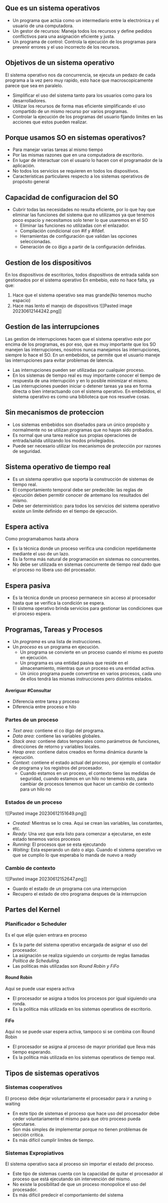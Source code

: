 ## Que es un sistema operativos
- Un programa que actúa como un intermediario entre la electrónica y el usuario de una computadora.
- Un gestor de recursos: Maneja todos los recursos y define pedidos conflictivos para una asignación eficiente y justa.
- Un programa de control: Controla la ejecución de los programas para prevenir errores y el uso incorrecto de los recursos.

## Objetivos de un sistema operativo
El sistema operativo nos da concurrencia, se ejecuta un pedazo de cada programa a la vez pero muy rapido, esto hace que macroscopicamente parece que sea en paralelo.
- Simplificar el uso del sistema tanto para los usuarios como para los desarrolladores.
- Utilizar los recursos de forma mas eficiente simplificando el uso compartido de un mismo recurso por varios programas.
- Controlar la ejecución de los programas del usuario fijando limites en las acciones que estos pueden realizar.

## Porque usamos SO en sistemas operativos?
- Para manejar varias tareas al mismo tiempo
- Por las mismas razones que en una computadora de escritorio.
- En lugar de interactuar con el usuario lo hacen con el programador de la aplicación.
- No todos los servicios se requieren en todos los dispositivos.
- Características particulares respecto a los sistemas operativos de propósito general

## Capacidad de configuracion del SO
- Cubrir todas las necesidades no resulta eficiente, por lo que hay que eliminar las funciones del sistema que no utilizamos ya que tenemos poco espacio y necesitamos solo tener lo que usaremos en el SO
	- Eliminar las funciones no utilizadas con el enlazador.
	- Compilación condicional con #if y #ifdef.
	- Herramientas de configuración que validan las opciones seleccionadas.
	- Generación de co ́digo a partir de la configuración definidas.

## Gestion de los dispositivos
En los dispositivos de escritorios, todos dispositivos de entrada salida son gestionados por el sistema operativo
En embebio, esto no hace falta, ya que:
1. Hace que el sistema operativo sea mas grande(No tenemos mucho espacio)
2. Hace mas lento el manejo de dispositivos
![[Pasted image 20230612144242.png]]


## Gestion de las interrupciones
Las gestion de interrupciones hacen que el sistema operativo este por encima de los programas, es por eso, que es muy importante que los SO manejen las interrupciones,  nosotros nunca manejamos las interrupciones, siempre lo hace el SO.
En un embebidos, se permite que el usuario maneje las interrupciones para evitar problemas de latencia.
- Las interrupciones pueden ser utilizadas por cualquier proceso.
- En los sistemas de tiempo real es muy importante conocer el tiempo de respuesta de una interrupción y en lo posible minimizar el mismo.
- Las interrupciones pueden iniciar o detener tareas ya sea en forma directa o bien interactuando con el sistema operativo.
En embebidos, el sistema operativo es como una biblioteca que nos resuelve cosas.

## Sin mecanismos de proteccion
- Los sistemas embebidos son diseñados para un único propósito y normalmente no se utilizan programas que no hayan sido probados.
- Es normal que una tarea realice sus propias operaciones de entrada/salida utilizando los modos privilegiados.
- Puede ser necesario utilizar los mecanismos de protección por razones de seguridad.

## Sistema operativo de tiempo real
- Es un sistema operativo que soporta la construcción de sistemas de tiempo real.
- El comportamiento temporal debe ser predecible: las reglas de ejecución deben permitir conocer de antemano los resultados del mismo.
- Debe ser determinístico: para todos los servicios del sistema operativo existe un limite definido en el tiempo de ejecución.

## Espera activa
Como programabamos hasta ahora
- Es la técnica donde un proceso verifica una condicion repetidamente mediante el uso de un lazo.
- Es la forma más natural de programación en sistemas no concurrentes.
- No debe ser utilizada en sistemas concurrente de tiempo real dado que el proceso no libera uso del procesador.

## Espera pasiva
- Es la técnica donde un proceso permanece sin acceso al procesador hasta que se verifica la condición se espera.
- El sistema operativo brinda servicios para gestionar las condiciones que el proceso espera.


## Programas, Tareas y Procesos
- Un *programa* es una lista de instrucciones.
- Un *proceso* es un programa en ejecución.
	- Un programa se convierte en un proceso cuando el mismo es puesto en ejecución.
	- Un programa es una entidad pasiva que reside en el almacenamiento, mientras que un proceso es una entidad activa.
	- Un único programa puede convertirse en varios procesos, cada uno de ellos tendrá las mismas instrucciones pero distintos estados.
#### Averiguar #Consultar 
- Diferencia entre tarea y proceso
- Diferencia entre proceso e hilo
### Partes de un proceso
- *Text area:* contiene el co ́digo del programa.
- *Data area:* contiene las variables globales.
- *Stack area:* contiene datos temporales como parámetros de funciones, direcciones de retorno y variables locales.
- *Heap area:* contiene datos creados en forma dinámica durante la ejecución.
- *Context:* contiene el estado actual del proceso, por ejemplo el contador de programa y los registros del procesador.
	- Cuando estamos en un proceso, el contexto tiene las medidas de seguridad, cuando estamos en un hilo no tenemos esto, para cambiar de procesos tenemos que hacer un cambio de contexto para un hilo no

### Estados de un proceso
![[Pasted image 20230612151649.png]]
- *Created:* Mientras se lo crea. Aqui se crean las variables, las constantes, etc.
- *Ready:* Una vez que esta listo para comenzar a ejecutarse, en este estado tenemos varios procesos
- *Running:* El procesos que se esta ejecutando 
- *Waiting:* Esta esperando un dato o algo. Cuando el sistema operativo ve que se cumplio lo que esperaba lo manda de nuevo a ready

### Cambio de contexto
![[Pasted image 20230612152647.png]]
- Guardo el estado de un programa con una interrupcion
- Recupero el estado de otro programa despues de la interrupcion

## Partes del Kernel
### Planificador o Scheduler
Es el que elije quien entrara en proceso
- Es la parte del sistema operativo encargada de asignar el uso del procesador.
- La asignación se realiza siguiendo un conjunto de reglas llamadas *Política de Scheduling.*
- Las politicas más utilizadas son *Round Robin y FiFo*
#### Round Robin
Aqui se puede usar espera activa
- El procesador se asigna a todos los procesos por igual siguiendo una ronda.
- Es la política más utilizada en los sistemas operativos de escritorio.
#### FiFo
Aqui no se puede usar espera activa, tampoco si se combina con Round Robin
- El procesador se asigna al proceso de mayor prioridad que lleva más tiempo esperando.
- Es la política más utilizada en los sistemas operativos de tiempo real.

## Tipos de sistemas operativos
### Sistemas cooperativos
El proceso debe dejar voluntariamente el procesador para ir a runing o waiting
- En este tipo de sistemas el proceso que hace uso del procesador debe ceder voluntariamente el mismo para que otro proceso pueda ejecutarse.
- Son más simples de implementar porque no tienen problemas de sección critica.
- Es más difícil cumplir limites de tiempo.


### Sistemas Expropiativos
El sistema operativo saca al proceso sin importar el estado del proceso.
- Este tipo de sistemas cuenta con la capacidad de quitar el procesador al proceso que está ejecutando sin intervención del mismo.
- No existe la posibilitad de que un proceso monopolice el uso del procesador.
- Es más difícil predecir el comportamiento del sistema


